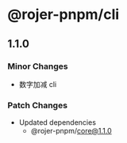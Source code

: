 # @rojer-pnpm/cli

## 1.1.0

### Minor Changes

- 数字加减 cli

### Patch Changes

- Updated dependencies
  - @rojer-pnpm/core@1.1.0
